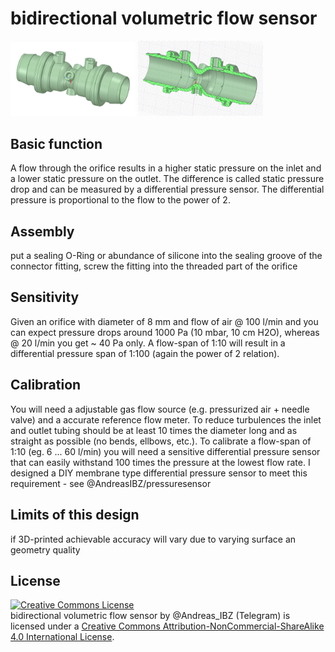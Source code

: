 # bidirectional volumetric flow sensor

<p>
  <img src="https://github.com/AndreasIBZ/bidir_flowsensor/blob/master/screenshot_flowsensor.JPG" width="200" title="Flowsensor">
  <img src="https://github.com/AndreasIBZ/bidir_flowsensor/blob/master/screenshot_section_flowsensor.JPG" width="200" title="Flowsensor Section">
</p>

## Basic function
A flow through the orifice results in a higher static pressure on the inlet and a lower static pressure on the outlet. The difference is called static pressure drop and can be measured by a differential pressure sensor. The differential pressure is proportional to the flow to the power of 2.  

## Assembly
put a sealing O-Ring or abundance of silicone into the sealing groove of the connector fitting, screw the fitting into the threaded part of the orifice

## Sensitivity
Given an orifice with diameter of 8 mm and flow of air @ 100 l/min and you can expect pressure drops around 1000 Pa (10 mbar, 10 cm H2O), whereas @ 20 l/min you get ~ 40 Pa only. A flow-span of 1:10 will result in a differential pressure span of 1:100 (again the power of 2 relation). 

## Calibration
You will need a adjustable gas flow source (e.g. pressurized air + needle valve) and a accurate reference flow meter. To reduce turbulences the inlet and outlet tubing should be at least 10 times the diameter long and as straight as possible (no bends, ellbows, etc.). To calibrate a flow-span of 1:10 (eg. 6 ... 60 l/min) you will need a sensitive differential pressure sensor that can easily withstand 100 times the pressure at the lowest flow rate. I designed a DIY membrane type differential pressure sensor to meet this requirement - see @AndreasIBZ/pressuresensor

## Limits of this design
if 3D-printed achievable accuracy will vary due to varying surface an geometry quality

## License
<a rel="license" href="http://creativecommons.org/licenses/by-nc-sa/4.0/"><img alt="Creative Commons License" style="border-width:0" src="https://i.creativecommons.org/l/by-nc-sa/4.0/88x31.png" /></a><br /><span xmlns:dct="http://purl.org/dc/terms/" href="http://purl.org/dc/dcmitype/Text" property="dct:title" rel="dct:type">bidirectional volumetric flow sensor</span> by <span xmlns:cc="http://creativecommons.org/ns#" property="cc:attributionName">@Andreas_IBZ (Telegram)</span> is licensed under a <a rel="license" href="http://creativecommons.org/licenses/by-nc-sa/4.0/">Creative Commons Attribution-NonCommercial-ShareAlike 4.0 International License</a>.
